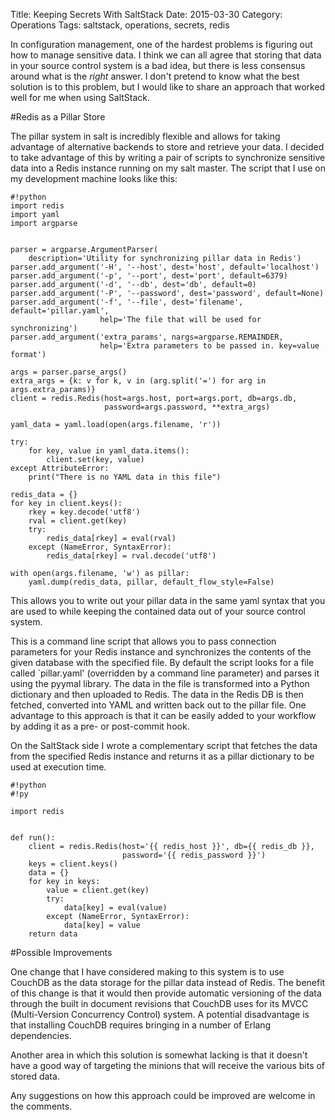 Title: Keeping Secrets With SaltStack
Date: 2015-03-30
Category: Operations
Tags: saltstack, operations, secrets, redis

In configuration management, one of the hardest problems is figuring out how to manage sensitive data. I think we can all agree that storing that data in your source control system is a bad idea, but there is less consensus around what is the _right_ answer. I don't pretend to know what the best solution is to this problem, but I would like to share an approach that worked well for me when using SaltStack.

#Redis as a Pillar Store

The pillar system in salt is incredibly flexible and allows for taking advantage of alternative backends to store and retrieve your data. I decided to take advantage of this by writing a pair of scripts to synchronize sensitive data into a Redis instance running on my salt master. The script that I use on my development machine looks like this:
```
#!python
import redis
import yaml
import argparse


parser = argparse.ArgumentParser(
    description='Utility for synchronizing pillar data in Redis')
parser.add_argument('-H', '--host', dest='host', default='localhost')
parser.add_argument('-p', '--port', dest='port', default=6379)
parser.add_argument('-d', '--db', dest='db', default=0)
parser.add_argument('-P', '--password', dest='password', default=None)
parser.add_argument('-f', '--file', dest='filename', default='pillar.yaml',
                    help='The file that will be used for synchronizing')
parser.add_argument('extra_params', nargs=argparse.REMAINDER,
                    help='Extra parameters to be passed in. key=value format')

args = parser.parse_args()
extra_args = {k: v for k, v in (arg.split('=') for arg in args.extra_params)}
client = redis.Redis(host=args.host, port=args.port, db=args.db,
                     password=args.password, **extra_args)

yaml_data = yaml.load(open(args.filename, 'r'))

try:
    for key, value in yaml_data.items():
        client.set(key, value)
except AttributeError:
    print("There is no YAML data in this file")

redis_data = {}
for key in client.keys():
    rkey = key.decode('utf8')
    rval = client.get(key)
    try:
        redis_data[rkey] = eval(rval)
    except (NameError, SyntaxError):
        redis_data[rkey] = rval.decode('utf8')

with open(args.filename, 'w') as pillar:
    yaml.dump(redis_data, pillar, default_flow_style=False)
```
This allows you to write out your pillar data in the same yaml syntax that you are used to while keeping the contained data out of your source control system.

This is a command line script that allows you to pass connection parameters for your Redis instance and synchronizes the contents of the given database with the specified file. By default the script looks for a file called `pillar.yaml' (overridden by a command line parameter) and parses it using the pyymal library. The data in the file is transformed into a Python dictionary and then uploaded to Redis. The data in the Redis DB is then fetched, converted into YAML and written back out to the pillar file. One advantage to this approach is that it can be easily added to your workflow by adding it as a pre- or post-commit hook.

On the SaltStack side I wrote a complementary script that fetches the data from the specified Redis instance and returns it as a pillar dictionary to be used at execution time.
```
#!python
#!py

import redis


def run():
    client = redis.Redis(host='{{ redis_host }}', db={{ redis_db }},
                         password='{{ redis_password }}')
    keys = client.keys()
    data = {}
    for key in keys:
        value = client.get(key)
        try:
            data[key] = eval(value)
        except (NameError, SyntaxError):
            data[key] = value
    return data
```

#Possible Improvements

One change that I have considered making to this system is to use CouchDB as the data storage for the pillar data instead of Redis. The benefit of this change is that it would then provide automatic versioning of the data through the built in document revisions that CouchDB uses for its MVCC (Multi-Version Concurrency Control) system. A potential disadvantage is that installing CouchDB requires bringing in a number of Erlang dependencies.

Another area in which this solution is somewhat lacking is that it doesn't have a good way of targeting the minions that will receive the various bits of stored data.

Any suggestions on how this approach could be improved are welcome in the comments.
